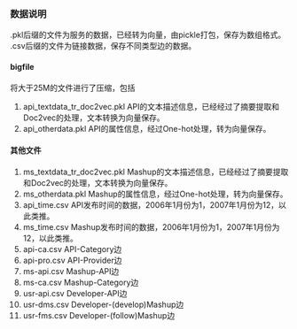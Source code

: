 ### 数据说明
.pkl后缀的文件为服务的数据，已经转为向量，由pickle打包，保存为数组格式。<br>
.csv后缀的文件为链接数据，保存不同类型边的数据。<br>

#### bigfile
将大于25M的文件进行了压缩，包括<br>
1. api_textdata_tr_doc2vec.pkl API的文本描述信息，已经经过了摘要提取和Doc2vec的处理，文本转换为向量保存。<br>
2. api_otherdata.pkl API的属性信息，经过One-hot处理，转为向量保存。<br>

#### 其他文件
1. ms_textdata_tr_doc2vec.pkl Mashup的文本描述信息，已经经过了摘要提取和Doc2vec的处理，文本转换为向量保存。<br>
2. ms_otherdata.pkl Mashup的属性信息，经过One-hot处理，转为向量保存。<br>
3. api_time.csv API发布时间的数据，2006年1月份为1，2007年1月份为12，以此类推。<br>
4. ms_time.csv Mashup发布时间的数据，2006年1月份为1，2007年1月份为12，以此类推。<br>
5. api-ca.csv API-Category边<br>
6. api-pro.csv API-Provider边<br>
7. ms-api.csv Mashup-API边<br>
8. ms-ca.csv Mashup-Category边<br>
9. usr-api.csv Developer-API边<br>
10. usr-dms.csv Developer-(develop)Mashup边<br>
11. usr-fms.csv Developer-(follow)Mashup边<br>
